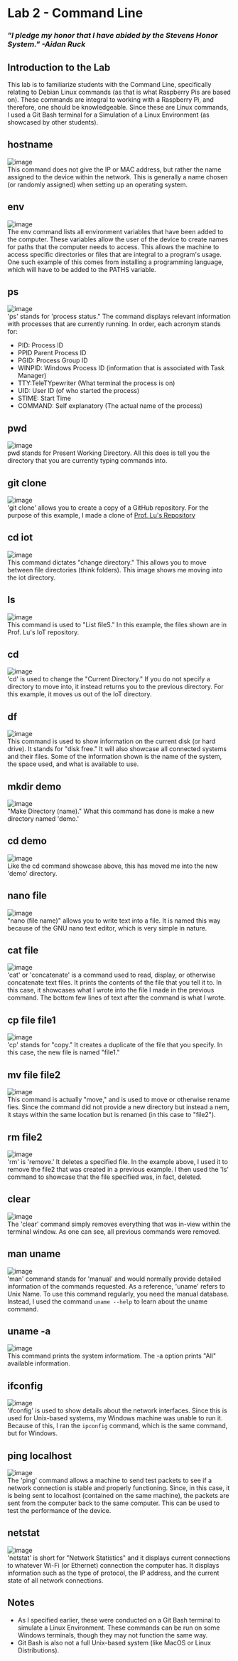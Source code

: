 # Lab 2 - Command Line
### *"I pledge my honor that I have abided by the Stevens Honor System." -Aidan Ruck*

## Introduction to the Lab
This lab is to familiarize students with the Command Line, specifically relating to Debian Linux commands (as that is what Raspberry Pis are based on). These commands are integral to working with a Raspberry Pi, and therefore, one should be knowledgeable. Since these are Linux commands, I used a Git Bash terminal for a Simulation of a Linux Environment (as showcased by other students).

## hostname
![image](https://github.com/user-attachments/assets/b8a46097-9c14-4d38-a0bc-d832bda40e93)  
This command does not give the IP or MAC address, but rather the name assigned to the device within the network. This is generally a name chosen (or randomly assigned) when setting up an operating system.

## env
![image](https://github.com/user-attachments/assets/ea791553-4b52-42f9-b160-9f99d76a0746)  
The env command lists all environment variables that have been added to the computer. These variables allow the user of the device to create names for paths that the computer needs to access. This allows the machine to access specific directories or files that are integral to a program's usage. One such example of this comes from installing a programming language, which will have to be added to the PATHS variable.

## ps
![image](https://github.com/user-attachments/assets/77c0f8ca-7767-416b-9443-00181a43d4a4)  
'ps' stands for 'process status." The command displays relevant information with processes that are currently running. In order, each acronym stands for:
* PID: Process ID
* PPID Parent Process ID
* PGID: Process Group ID
* WINPID: Windows Process ID (information that is associated with Task Manager)
* TTY:TeleTYpewriter (What terminal the process is on)
* UID: User ID (of who started the process)
* STIME: Start Time
* COMMAND: Self explanatory (The actual name of the process)

## pwd
![image](https://github.com/user-attachments/assets/78bbc1b4-f450-49b2-894c-b0bc740fdf97)  
pwd stands for Present Working Directory. All this does is tell you the directory that you are currently typing commands into.

## git clone
![image](https://github.com/user-attachments/assets/01861a82-718e-41e6-ad9c-5e79c935943e)  
'git clone' allows you to create a copy of a GitHub repository. For the purpose of this example, I made a clone of [Prof. Lu's Repository](https://github.com/kevinwlu/iot.git)

## cd iot
![image](https://github.com/user-attachments/assets/20adf669-207c-424c-be6b-c12bf7df9571)  
This command dictates "change directory." This allows you to move between file directories (think folders). This image shows me moving into the iot directory.

## ls
![image](https://github.com/user-attachments/assets/9527b388-18e4-499d-a935-3ea16011f70d)  
This command is used to "List fileS." In this example, the files shown are in Prof. Lu's IoT repository.

## cd
![image](https://github.com/user-attachments/assets/496a12fb-9307-4363-956d-cf23f3090841)  
'cd' is used to change the "Current Directory." If you do not specify a directory to move into, it instead returns you to the previous directory. For this example, it moves us out of the IoT directory.

## df
![image](https://github.com/user-attachments/assets/4ee28e32-b8ec-400c-8ed3-3fe860da4376)  
This command is used to show information on the current disk (or hard drive). It stands for "disk free." It will also showcase all connected systems and their files. Some of the information shown is the name of the system, the space used, and what is available to use.

## mkdir demo
![image](https://github.com/user-attachments/assets/b8e9ced5-fa9a-4c56-a5b4-9a247aed9ab3)  
"Make Directory (name)." What this command has done is make a new directory named 'demo.'

## cd demo
![image](https://github.com/user-attachments/assets/45972cff-7c85-4e3b-bc30-31dc99f57c5e)  
Like the cd command showcase above, this has moved me into the new 'demo' directory.

## nano file
![image](https://github.com/user-attachments/assets/aaf1fa96-7c0b-492f-91b4-cd107c1f26ba)  
"nano (file name)" allows you to write text into a file. It is named this way because of the GNU nano text editor, which is very simple in nature.

## cat file
![image](https://github.com/user-attachments/assets/07d7279f-26e6-4232-b3bc-a85e161921e9)  
'cat' or 'concatenate' is a command used to read, display, or otherwise concatenate text files. It prints the contents of the file that you tell it to. In this case, it showcases what I wrote into the file I made in the previous command. The bottom few lines of text after the command is what I wrote.

## cp file file1
![image](https://github.com/user-attachments/assets/ec1a5a55-f75e-4bbe-992a-b35512f2b58c)  
'cp' stands for "copy." It creates a duplicate of the file that you specify. In this case, the new file is named "file1."

## mv file file2
![image](https://github.com/user-attachments/assets/c358142e-d77e-4571-9ad2-57d81fdd4391)  
This command is actually "move," and is used to move or otherwise rename fies. Since the command did not provide a new directory but instead a nem, it stays within the same location but is renamed (in this case to "file2").

## rm file2
![image](https://github.com/user-attachments/assets/a18c3906-24a8-497d-9aa1-1d4121b087b3)  
'rm' is 'remove.' It deletes a specified file. In the example above, I used it to remove the file2 that was created in a previous example. I then used the 'ls' command to showcase that the file specified was, in fact, deleted.

## clear
![image](https://github.com/user-attachments/assets/fc2db9c9-2554-403a-9135-35373e7350d7)  
The 'clear' command simply removes everything that was in-view within the terminal window. As one can see, all previous commands were removed.

## man uname
![image](https://github.com/user-attachments/assets/6ffb2d3d-5438-44d0-a6ec-5533fef05231)  
'man' command stands for 'manual' and would normally provide detailed information of the commands requested. As a reference, 'uname' refers to Unix Name. To use this command regularly, you need the manual database. Instead, I used the command `uname --help` to learn about the uname command.

## uname -a
![image](https://github.com/user-attachments/assets/72a44918-e60b-443d-a87b-1543ddf1dec3)  
This command prints the system informatiom. The -a option prints "All" available information.

## ifconfig
![image](https://github.com/user-attachments/assets/e469ff24-2abc-472d-802f-a2b167bbafcd)  
'ifconfig' is used to show details about the network interfaces. Since this is used for Unix-based systems, my Windows machine was unable to run it. Because of this, I ran the `ipconfig` command, which is the same command, but for Windows.

## ping localhost
![image](https://github.com/user-attachments/assets/8d0fd182-b86f-42dd-9aa8-c48f40748eed)  
The 'ping' command allows a machine to send test packets to see if a network connection is stable and properly functioning. Since, in this case, it is being sent to localhost (contained on the same machine), the packets are sent from the computer back to the same computer. This can be used to test the performance of the device.

## netstat
![image](https://github.com/user-attachments/assets/9cbf2edf-f63e-4594-be50-64dc1722433b)  
'netstat' is short for "Network Statistics" and it displays current connections to whatever Wi-Fi (or Ethernet) connection the computer has. It displays information such as the type of protocol, the IP address, and the current state of all network connections.

## Notes
* As I specified earlier, these were conducted on a Git Bash terminal to simulate a Linux Environment. These commands can be run on some Windows terminals, though they may not function the same way.
* Git Bash is also not a full Unix-based system (like MacOS or Linux Distributions).
